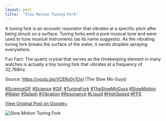 ```yaml
---
layout: post
title:  "Slow Motion Tuning Fork"
---
```


A tuning fork is an _acoustic resonator_ that vibrates at a specific pitch
after being struck on a surface. Tuning forks emit a pure musical tone and
were used to tune musical instruments (as its name suggests). As the vibrating
tuning fork breaks the surface of the water, it sends droplets spraying
everywhere.  
  
Fun Fact: The quartz crystal that serves as the timekeeping element in many
watches is actually a tiny tuning fork that vibrates at a frequency of
32,768Hz.  
  
Source: <https://youtu.be/VCERs0v1OoI> (The Slow Mo Guys)  
  
[#ScienceGIF](https://plus.google.com/s/%23ScienceGIF/posts)
[#Science](https://plus.google.com/s/%23Science/posts)
[#GIF](https://plus.google.com/s/%23GIF/posts)
[#TuningFork](https://plus.google.com/s/%23TuningFork/posts)
[#TheSlowMoGuys](https://plus.google.com/s/%23TheSlowMoGuys/posts)
[#SlowMotion](https://plus.google.com/s/%23SlowMotion/posts)
[#Water](https://plus.google.com/s/%23Water/posts)
[#Splash](https://plus.google.com/s/%23Splash/posts)
[#Vibration](https://plus.google.com/s/%23Vibration/posts)
[#Resonance](https://plus.google.com/s/%23Resonance/posts)
[#Liquid](https://plus.google.com/s/%23Liquid/posts)
[#HighSpeed](https://plus.google.com/s/%23HighSpeed/posts)
[#FPS](https://plus.google.com/s/%23FPS/posts)

[View Original Post on Google+](https://plus.google.com/+ColinSullender/posts/RCPZp7o7fuA)

![Slow Motion Tuning Fork](/assets/img/2015-09-12-Slow-Motion-Tuning-Fork.gif)

